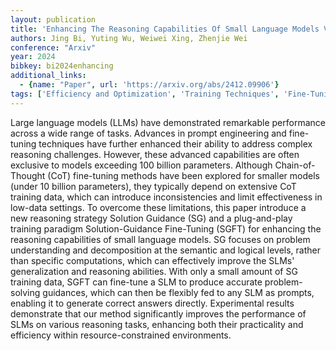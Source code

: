 ```yaml
---
layout: publication
title: 'Enhancing The Reasoning Capabilities Of Small Language Models Via Solution Guidance Fine-tuning'
authors: Jing Bi, Yuting Wu, Weiwei Xing, Zhenjie Wei
conference: "Arxiv"
year: 2024
bibkey: bi2024enhancing
additional_links:
  - {name: "Paper", url: 'https://arxiv.org/abs/2412.09906'}
tags: ['Efficiency and Optimization', 'Training Techniques', 'Fine-Tuning', 'Prompting', 'Pretraining Methods']
---
```

Large language models (LLMs) have demonstrated remarkable performance across
a wide range of tasks. Advances in prompt engineering and fine-tuning
techniques have further enhanced their ability to address complex reasoning
challenges. However, these advanced capabilities are often exclusive to models
exceeding 100 billion parameters. Although Chain-of-Thought (CoT) fine-tuning
methods have been explored for smaller models (under 10 billion parameters),
they typically depend on extensive CoT training data, which can introduce
inconsistencies and limit effectiveness in low-data settings. To overcome these
limitations, this paper introduce a new reasoning strategy Solution Guidance
(SG) and a plug-and-play training paradigm Solution-Guidance Fine-Tuning (SGFT)
for enhancing the reasoning capabilities of small language models. SG focuses
on problem understanding and decomposition at the semantic and logical levels,
rather than specific computations, which can effectively improve the SLMs'
generalization and reasoning abilities. With only a small amount of SG training
data, SGFT can fine-tune a SLM to produce accurate problem-solving guidances,
which can then be flexibly fed to any SLM as prompts, enabling it to generate
correct answers directly. Experimental results demonstrate that our method
significantly improves the performance of SLMs on various reasoning tasks,
enhancing both their practicality and efficiency within resource-constrained
environments.
